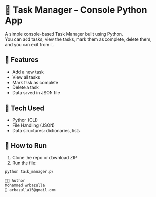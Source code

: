 # 📝 Task Manager – Console Python App

A simple console-based Task Manager built using Python.  
You can add tasks, view the tasks, mark them as complete, delete them, and you can exit from it.

## 📌 Features

- Add a new task
- View all tasks
- Mark task as complete
- Delete a task
- Data saved in JSON file

## 🧰 Tech Used

- Python (CLI)
- File Handling (JSON)
- Data structures: dictionaries, lists

## 🚀 How to Run

1. Clone the repo or download ZIP  
2. Run the file:
```bash
python task_manager.py

👨‍💻 Author
Mohammed Arbazulla
📧 arbazulla15@gmail.com
